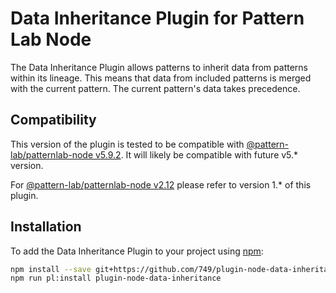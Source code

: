 # Data Inheritance Plugin for Pattern Lab Node

The Data Inheritance Plugin allows patterns to inherit data from patterns within its lineage.
This means that data from included patterns is merged with the current pattern. The current pattern's data takes precedence.

## Compatibility
This version of the plugin is tested to be compatible with [@pattern-lab/patternlab-node v5.9.2](https://github.com/pattern-lab/patternlab-node/tree/v5.9.2). It will likely be compatible with future v5.* version.

For [@pattern-lab/patternlab-node v2.12](https://github.com/pattern-lab/patternlab-node/tree/v2.12.0) please refer to version 1.* of this plugin.

## Installation

To add the Data Inheritance Plugin to your project using [npm](http://npmjs.com/):
```bash
npm install --save git+https://github.com/749/plugin-node-data-inheritance.git
npm run pl:install plugin-node-data-inheritance
```

